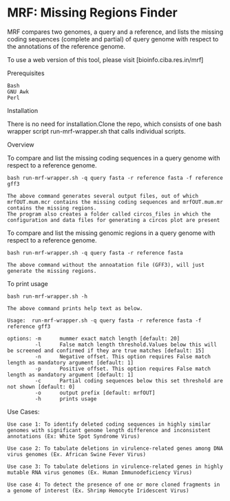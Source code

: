 # MRF: Missing Regions Finder

MRF compares two genomes, a query and a reference, and lists the missing coding sequences (complete and partial) of query genome with respect to the annotations of the reference genome.

To use a web version of this tool, please visit [bioinfo.ciba.res.in/mrf]

Prerequisites

    Bash
    GNU Awk
    Perl
    
Installation

There is no need for installation.Clone the repo, which consists of one bash wrapper script run-mrf-wrapper.sh that calls individual scripts.

Overview

To compare and list the missing coding sequences in a query genome with respect to a reference genome.

	bash run-mrf-wrapper.sh -q query fasta -r reference fasta -f reference gff3

	The above command generates several output files, out of which mrfOUT.mum.mcr contains the missing coding sequences and mrfOUT.mum.mr contains the missing regions.
	The program also creates a folder called circos_files in which the configuration and data files for generating a circos plot are present

To compare and list the missing genomic regions in a query genome with respect to a reference genome.

	bash run-mrf-wrapper.sh -q query fasta -r reference fasta

	The above command without the annoatation file (GFF3), will just generate the missing regions.

To print usage

	bash run-mrf-wrapper.sh -h

	The above command prints help text as below.

	Usage:  run-mrf-wrapper.sh -q query fasta -r reference fasta -f reference gff3

	options: -m      mummer exact match length [default: 20]
         	 -l      False match length threshold.Values below this will be screened and confirmed if they are true matches [default: 15]
         	 -n      Negative offset. This option requires False match length as mandatory argument [default: 1]
         	 -p      Positive offset. This option requires False match length as mandatory argument [default: 1]
         	 -c      Partial coding sequences below this set threshold are not shown [default: 0]
         	 -o      output prefix [default: mrfOUT]
         	 -h      prints usage


Use Cases:

	Use case 1: To identify deleted coding sequences in highly similar genomes with significant genome length difference and inconsistent annotations (Ex: White Spot Syndrome Virus)

	Use case 2: To tabulate deletions in virulence-related genes among DNA virus genomes (Ex. African Swine Fever Virus)

	Use case 3: To tabulate deletions in virulence-related genes in highly mutable RNA virus genomes (Ex. Human Immunodeficiency Virus)

	Use case 4: To detect the presence of one or more cloned fragments in a genome of interest (Ex. Shrimp Hemocyte Iridescent Virus)
